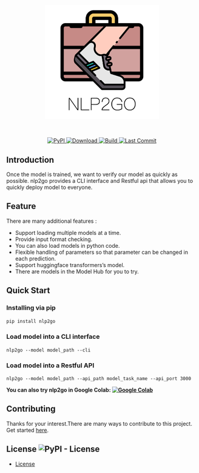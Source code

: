 <p  align="center">
    <br>
    <img src="https://raw.githubusercontent.com/voidful/nlp2go/master/doc/img/nlp2go.png" width="300"/>
    <br>
</p>
<br/>
<p align="center">
    <a href="https://pypi.org/project/nlp2go/">
        <img alt="PyPI" src="https://img.shields.io/pypi/v/nlp2go">
    </a>
    <a href="https://github.com/voidful/nlp2go">
        <img alt="Download" src="https://img.shields.io/pypi/dm/nlp2go">
    </a>
    <a href="https://github.com/voidful/nlp2go">
        <img alt="Build" src="https://img.shields.io/github/workflow/status/voidful/nlp2go/Python package">
    </a>
    <a href="https://github.com/voidful/nlp2go">
        <img alt="Last Commit" src="https://img.shields.io/github/last-commit/voidful/nlp2go">
    </a>
</p>

## Introduction
Once the model is trained, we want to verify our model as quickly as possible.
nlp2go provides a CLI interface and  Restful api that allows you to quickly deploy model to everyone.

## Feature  
There are many additional features :  
- Support loading multiple models at a time.  
- Provide input format checking.  
- You can also load models in python code.  
- Flexible handling of parameters so that parameter can be changed in each prediction.  
- Support huggingface transformers’s model.  
- There are models in the Model Hub for you to try.


## Quick Start
### Installing via pip
```bash
pip install nlp2go
```
### Load model into a CLI interface
```
nlp2go --model model_path --cli
```
### Load model into a Restful API
```
nlp2go --model model_path --api_path model_task_name --api_port 3000
```

**You can also try nlp2go in Google Colab: [![Google Colab](https://colab.research.google.com/assets/colab-badge.svg "nlp2go")](https://colab.research.google.com/drive/1tR_AcBLnzZCGG_dB9_TX-AulhnMu0Eb5?usp=sharing)**


## Contributing
Thanks for your interest.There are many ways to contribute to this project. Get started [here](https://github.com/voidful/nlp2go/blob/master/CONTRIBUTING.md).

## License ![PyPI - License](https://img.shields.io/github/license/voidful/nlp2go)

* [License](https://github.com/voidful/nlp2go/blob/master/LICENSE)
